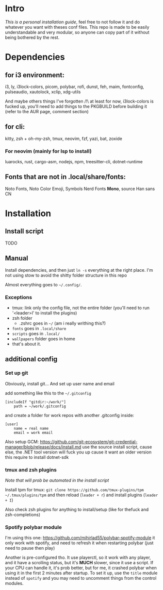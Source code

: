 # Intro

*This is a personal installation guide*, feel free to not follow it and do whatever you want with theses conf files.
This repo is made to be easily understandable and very modular, so anyone can copy part of it without being bothered by the rest.


# Dependencies

## for i3 environment:

i3, ly, i3lock-colors, picom, polybar, rofi, dunst, feh, maim, fontconfig, pulseaudio, xautolock, xclip, xdg-utils

And maybe others things I've forgotten
/!\ at least for now, i3lock-colors is fucked up, you'll need to add things to the PKGBUILD before building it (refer to the AUR page, comment section)

## for cli:

kitty, zsh + oh-my-zsh, tmux, neovim, fzf, yazi, bat, zoxide

### For neovim (mainly for lsp to install)

luarocks, rust, cargo-asm, nodejs, npm, treesitter-cli, dotnet-runtime

## Fonts that are not in .local/share/fonts:

Noto Fonts, Noto Color Emoji, Symbols Nerd Fonts **Mono**, source Han sans CN


# Installation

## Install script
TODO

## Manual
Install dependencies, and then just `ln -s` everything at the right place. I'm not using stow to avoid the shitty folder structure in this repo

Almost everything goes to `~/.config/`.
### Exceptions
- tmux: link only the config file, not the entire folder (you'll need to run '\<leader>I' to install the plugins)
- zsh folder
	- .zshrc goes in `~/` (am i really writhing this?)
- `fonts` goes in `.local/share`
- `scripts` goes in `.local/`
- `wallpapers` folder goes in home
- that's about it.


## additional config

### Set up git
Obviously, install git...
And set up user name and email

add something like this to the `~/.gitconfig`
```
[includeIf "gitdir:~/work/"]
    path = ~/work/.gitconfig
```
and create a folder for work repos with another .gitconfig inside:
```
[user]
	name = real name
    email = work email
```

Also setup GCM:
https://github.com/git-ecosystem/git-credential-manager/blob/release/docs/install.md
use the source install script, cause else, the .NET tool version will fuck you up cause it want an older version
this require to install dotnet-sdk

### tmux and zsh plugins
*Note that will prob be automated in the install script*

Install tpm for tmux:
`git clone https://github.com/tmux-plugins/tpm ~/.tmux/plugins/tpm`
and then reload (`leader + r`) and install plugins (`leader + I`)

Also check zsh plugins for anything to install/setup (like for thefuck and zsh-completions)

### Spotify polybar module

I'm using this one:
https://github.com/mihirlad55/polybar-spotify-module
it only work with spotify, and need to refresh it when restarting polybar (just need to pause then play)

Another is pre-configured tho.
It use playerctl, so it work with any player, and it have a scrolling status, but it's **MUCH** slower, since it use a script.
If your CPU can handle it, it's prob better, but for me, it crashed polybar when using it in the first 2 minutes after startup.
To set it up, use the `title` module instead of `spotify` and you may need to uncomment things from the control modules.

